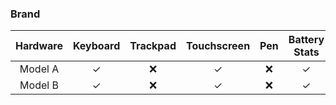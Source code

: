 ### Brand

|**Hardware**     |Keyboard|Trackpad|Touchscreen|Pen|Battery Stats|WiFi|Bluetooth|Int Audio|Ext Audio|Camera(s)|3D Acceleration|
|:---------------:|:----:|:-----:|:------:|:-----:|:-----:|:-----:|:-----:|:-----:|:-----:|:-----:|:------:|
|Model A         |✓|❌|✓|❌|✓|❌|✓|❌|✓|❌|N/A|
|Model B         |✓|❌|✓|❌|✓|❌|✓|❌|✓|❌|N/A|
